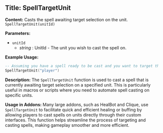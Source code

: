 ## Title: SpellTargetUnit

**Content:**
Casts the spell awaiting target selection on the unit.
`SpellTargetUnit(unitId)`

**Parameters:**
- `unitId`
  - *string* : UnitId - The unit you wish to cast the spell on.

**Example Usage:**
```lua
-- Assuming you have a spell ready to be cast and you want to target the player
SpellTargetUnit("player")
```

**Description:**
The `SpellTargetUnit` function is used to cast a spell that is currently awaiting target selection on a specified unit. This is particularly useful in macros or scripts where you need to automate spell casting on specific units.

**Usage in Addons:**
Many large addons, such as HealBot and Clique, use `SpellTargetUnit` to facilitate quick and efficient healing or buffing by allowing players to cast spells on units directly through their custom interfaces. This function helps streamline the process of targeting and casting spells, making gameplay smoother and more efficient.